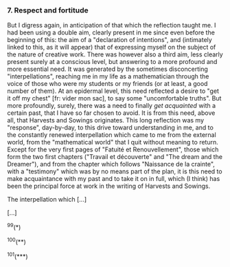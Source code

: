 ### 7. Respect and fortitude
But I digress again, in anticipation of that which the reflection taught me. I had been using a double aim, clearly present in me since even before the beginning of this: the aim of a "declaration of intentions", and (intimately linked to this, as it will appear) that of expressing myself on the subject of the nature of creative work. There was however also a third aim, less clearly present surely at a conscious level, but answering to a more profound and more essential need. It was generated by the sometimes disconcerting "interpellations", reaching me in my life as a mathematician through the voice of those who were my students or my friends (or at least, a good number of them). At an epidermal level, this need reflected a desire to "get it off my chest" [fr: vider mon sac], to say some "uncomfortable truths". But more profoundly, surely, there was a need to finally _get acquainted_ with a certain past, that I have so far chosen to avoid. It is from this need, above all, that Harvests and Sowings originates. This long reflection was my "response", day-by-day, to this drive toward understanding in me, and to the constantly renewed interpellation which came to me from the external world, from the "mathematical world" that I quit without meaning to return. Except for the very first pages of "Fatuité et Renouvellement", those which form the two first chapters ("Travail et découverte" and "The dream and the Dreamer"), and from the chapter which follows "Naissance de la crainte", with a "testimony" which was by no means part of the plan, it is this need to make acquaintance with my past and to take it on in full, which (I think) has been the principal force at work in the writing of Harvests and Sowings.

The interpellation which [...]

[...]

<sup>99</sup>(&ast;)

<sup>100</sup>(&ast;&ast;)

<sup>101</sup>(&ast;&ast;&ast;)
